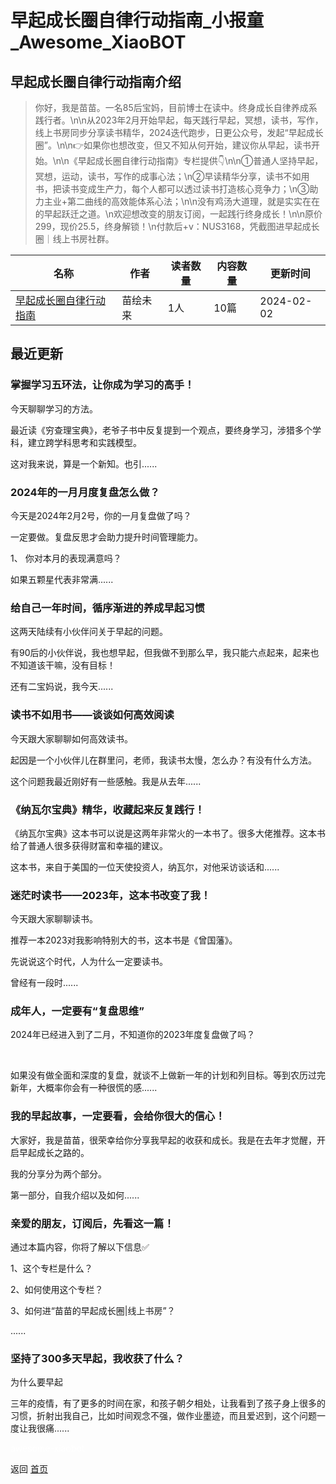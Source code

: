 # 早起成长圈自律行动指南_小报童_Awesome_XiaoBOT

## 早起成长圈自律行动指南介绍
> 你好，我是苗苗。一名85后宝妈，目前博士在读中。终身成长自律养成系践行者。\n\n从2023年2月开始早起，每天践行早起，冥想，读书，写作，线上书房同步分享读书精华，2024迭代跑步，日更公众号，发起“早起成长圈”。\n\n👉如果你也想改变，但又不知从何开始，建议你从早起，读书开始。\n\n《早起成长圈自律行动指南》专栏提供👇\n\n①普通人坚持早起，冥想，运动，读书，写作的成事心法；\n②早读精华分享，读书不如用书，把读书变成生产力，每个人都可以透过读书打造核心竞争力；\n③助力主业+第二曲线的高效能体系心法；\n\n没有鸡汤大道理，就是实实在在的早起跃迁之道。\n欢迎想改变的朋友订阅，一起践行终身成长！\n\n原价299，现价25.5，终身解锁！\n付款后+v：NUS3168，凭截图进早起成长圈｜线上书房社群。  
  


|名称|作者|读者数量|内容数量|更新时间|
|---|---|---|---|---|
|[早起成长圈自律行动指南](https://xiaobot.net/p/chengzhangquan?refer=9c3f1c95-a052-465a-9902-f6d75080262a)|苗绘未来|1人|10篇|2024-02-02|

## 最近更新
### 掌握学习五环法，让你成为学习的高手！

今天聊聊学习的方法。

最近读《穷查理宝典》，老爷子书中反复提到一个观点，要终身学习，涉猎多个学科，建立跨学科思考和实践模型。

这对我来说，算是一个新知。也引......

### 2024年的一月月度复盘怎么做？

今天是2024年2月2号，你的一月复盘做了吗？

一定要做。复盘反思才会助力提升时间管理能力。

1、 你对本月的表现满意吗？

如果五颗星代表非常满......

### 给自己一年时间，循序渐进的养成早起习惯

这两天陆续有小伙伴问关于早起的问题。

有90后的小伙伴说，我也想早起，但我做不到那么早，我只能六点起来，起来也不知道该干嘛，没有目标！

还有二宝妈说，我今天......

### 读书不如用书——谈谈如何高效阅读

今天跟大家聊聊如何高效读书。

起因是一个小伙伴儿在群里问，老师，我读书太慢，怎么办？有没有什么方法。

这个问题我最近刚好有一些感触。我是从去年......

### 《纳瓦尔宝典》精华，收藏起来反复践行！

《纳瓦尔宝典》这本书可以说是这两年非常火的一本书了。很多大佬推荐。这本书给了普通人很多获得财富和幸福的建议。

这本书，来自于美国的一位天使投资人，纳瓦尔，对他采访谈话和......

### 迷茫时读书——2023年，这本书改变了我！

今天跟大家聊聊读书。

推荐一本2023对我影响特别大的书，这本书是《曾国藩》。

先说说这个时代，人为什么一定要读书。

曾经有一段时......

### 成年人，一定要有“复盘思维”

2024年已经进入到了二月，不知道你的2023年度复盘做了吗？

​

如果没有做全面和深度的复盘，就谈不上做新一年的计划和列目标。等到农历过完新年，大概率你会有一种很慌的感......

### 我的早起故事，一定要看，会给你很大的信心！

大家好，我是苗苗，很荣幸给你分享我早起的收获和成长。我是在去年才觉醒，开启早起成长之路的。

我的分享分为两个部分。

第一部分，自我介绍以及如何......

### 亲爱的朋友，订阅后，先看这一篇！

通过本篇内容，你将了解以下信息✅

1、这个专栏是什么？

2、如何使用这个专栏？

3、如何进“苗苗的早起成长圈|线上书房”？

......

### 坚持了300多天早起，我收获了什么？

为什么要早起

三年的疫情，有了更多的时间在家，和孩子朝夕相处，让我看到了孩子身上很多的习惯，折射出我自己，比如时间观念不强，做作业墨迹，而且爱迟到，这个问题一度让我很痛......


<a href="https://github.com/Reno9527/awesome-xiaobot" style="color: white; text-decoration: none;">awesome-xiaobot</a>

返回 [首页](../README.md)
